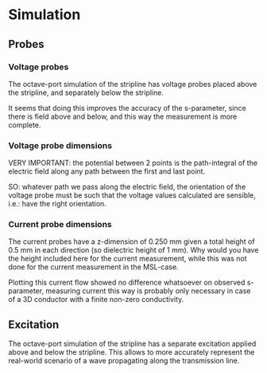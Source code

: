 # Simulation
## Probes
### Voltage probes
The octave-port simulation of the stripline has voltage probes placed above the stripline, and separately below the stripline.

It seems that doing this improves the accuracy of the s-parameter, since there is field above and below, and this way the measurement is more complete.

### Voltage probe dimensions
VERY IMPORTANT: the potential between 2 points is the path-integral of the electric field along any path between the first and last point.

SO: whatever path we pass along the electric field, the orientation of the voltage probe must be such that the voltage values calculated are sensible, i.e.: have the right orientation.

### Current probe dimensions
The current probes have a z-dimension of 0.250 mm given a total height of 0.5 mm in each direction (so dielectric height of 1 mm).
Why would you have the height included here for the current measurement, while this was not done for the current measurement in the MSL-case.

Plotting this current flow showed no difference whatsoever on observed s-parameter, measuring current this way is probably only necessary in case of a 3D conductor with a finite non-zero conductivity.

## Excitation
The octave-port simulation of the stripline has a separate excitation applied above and below the stripline. This allows to more accurately represent the real-world scenario of a wave propagating along the transmission line.